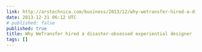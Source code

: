 ```yaml
---
link: http://arstechnica.com/business/2013/12/why-wetransfer-hired-a-disaster-obsessed-experiential-designer/
date: 2013-12-31 06:12 UTC
# published: false
published: true
title: Why WeTransfer hired a disaster-obsessed experiential designer
tags: []
---
```



